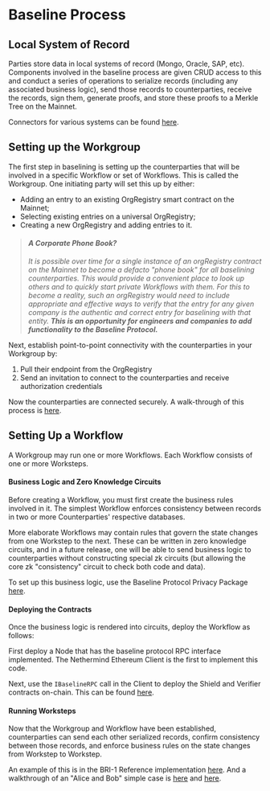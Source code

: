 # Baseline Process

## Local System of Record <a id="local-system-of-record"></a>

Parties store data in local systems of record \(Mongo, Oracle, SAP, etc\). Components involved in the baseline process are given CRUD access to this and conduct a series of operations to serialize records \(including any associated business logic\), send those records to counterparties, receive the records, sign them, generate proofs, and store these proofs to a Merkle Tree on the Mainnet. 

Connectors for various systems can be found [here](https://github.com/ethereum-oasis/baseline/tree/master/examples/bri-1/lib).

## Setting up the Workgroup <a id="setting-up-the-workgroup-and-sending-messages-to-counterparties"></a>

The first step in baselining is setting up the counterparties that will be involved in a specific Workflow or set of Workflows. This is called the Workgroup. One initiating party will set this up by either:

* Adding an entry to an existing OrgRegistry smart contract on the Mainnet;
* Selecting existing entries on a universal OrgRegistry;
* Creating a new OrgRegistry and adding entries to it.

> #### _A Corporate Phone Book?_
>
> _It is possible over time for a single instance of an orgRegistry contract on the Mainnet to become a defacto "phone book" for all baselining counterparties. This would provide a convenient place to look up others and to quickly start private Workflows with them. For this to become a reality, such an orgRegistry would need to include appropriate and effective ways to verify that the entry for any given company is the authentic and correct entry for baselining with that entity. **This is an opportunity for engineers and companies to add functionality to the Baseline Protocol.**_

Next, establish point-to-point connectivity with the counterparties in your Workgroup by:

1. Pull their endpoint from the OrgRegistry
2. Send an invitation to connect to the counterparties and receive authorization credentials

Now the counterparties are connected securely.  A walk-through of this process is [here](https://youtu.be/ZgaAcQvoD_8). 

## Setting Up a Workflow

A Workgroup may run one or more Workflows. Each Workflow consists of one or more Worksteps. 

#### Business Logic and Zero Knowledge Circuits

Before creating a Workflow, you must first create the business rules involved in it. The simplest Workflow enforces consistency between records in two or more Counterparties' respective databases. 

More elaborate Workflows may contain rules that govern the state changes from one Workstep to the next.  These can be written in zero knowledge circuits, and in a future release, one will be able to send business logic to counterparties without constructing special zk circuits \(but allowing the core zk "consistency" circuit to check both code and data\). 

To set up this business logic, use the Baseline Protocol Privacy Package [here](https://github.com/ethereum-oasis/baseline/tree/master/core/privacy).

#### Deploying the Contracts

Once the business logic is rendered into circuits, deploy the Workflow as follows: 

First deploy a Node that has the baseline protocol RPC interface implemented. The Nethermind Ethereum Client is the first to implement this code. 

Next, use the `IBaselineRPC` call in the Client to deploy the Shield and Verifier contracts on-chain. This can be found [here](https://github.com/ethereum-oasis/baseline/tree/master/core/api). 

#### Running Worksteps

Now that the Workgroup and Workflow have been established, counterparties can send each other serialized records, confirm consistency between those records, and enforce business rules on the state changes from Workstep to Workstep.

An example of this is in the BRI-1 Reference implementation [here](https://github.com/ethereum-oasis/baseline/tree/master/examples/bri-1). And a walkthrough of an "Alice and Bob" simple case is [here](https://youtu.be/2WXvTHR4_7Q) and [here](https://youtu.be/R0AEww6fKLk).

